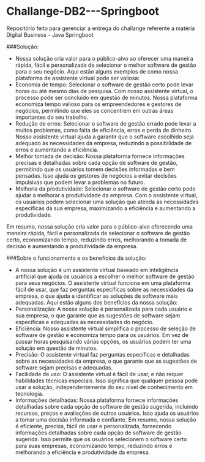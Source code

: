 # Challange-DB2---Springboot
Repositório feito para gerenciar a entrega do challange referente a matéria Digital Business - Java Springboot

###Solução:
- Nossa solução cria valor para o público-alvo ao oferecer uma maneira rápida, fácil e personalizada de selecionar o melhor software de gestão para o seu negócio. Aqui estão alguns exemplos de como nossa plataforma de assistente virtual pode ser valiosa:
- Economia de tempo: Selecionar o software de gestão certo pode levar horas ou até mesmo dias de pesquisa. Com nosso assistente virtual, o processo pode ser concluído em questão de minutos. Nossa plataforma economiza tempo valioso para os empreendedores e gestores de negócios, permitindo que eles se concentrem em outras áreas importantes do seu trabalho.
- Redução de erros: Selecionar o software de gestão errado pode levar a muitos problemas, como falta de eficiência, erros e perda de dinheiro. Nosso assistente virtual ajuda a garantir que o software escolhido seja adequado às necessidades da empresa, reduzindo a possibilidade de erros e aumentando a eficiência.
- Melhor tomada de decisão: Nossa plataforma fornece informações precisas e detalhadas sobre cada opção de software de gestão, permitindo que os usuários tomem decisões informadas e bem pensadas. Isso ajuda os gestores de negócios a evitar decisões impulsivas que podem levar a problemas no futuro.
- Melhoria da produtividade: Selecionar o software de gestão certo pode ajudar a melhorar a produtividade da empresa. Com o assistente virtual, os usuários podem selecionar uma solução que atenda às necessidades específicas da sua empresa, maximizando a eficiência e aumentando a produtividade.

Em resumo, nossa solução cria valor para o público-alvo oferecendo uma maneira rápida, fácil e personalizada de selecionar o software de gestão certo, economizando tempo, reduzindo erros, melhorando a tomada de decisão e aumentando a produtividade da empresa.

###Sobre o funcionamento e os benefícios da solução:
- A nossa solução é um assistente virtual baseado em inteligência artificial que ajuda os usuários a escolher o melhor software de gestão para seus negócios. O assistente virtual funciona em uma plataforma fácil de usar, que faz perguntas específicas sobre as necessidades da empresa, o que ajuda a identificar as soluções de software mais adequadas. Aqui estão alguns dos benefícios da nossa solução:
- Personalização: A nossa solução é personalizada para cada usuário e sua empresa, o que garante que as sugestões de software sejam específicas e adequadas às necessidades do negócio.
- Eficiência: Nosso assistente virtual simplifica o processo de seleção de software de gestão e economiza tempo para os usuários. Em vez de passar horas pesquisando várias opções, os usuários podem ter uma solução em questão de minutos.
- Precisão: O assistente virtual faz perguntas específicas e detalhadas sobre as necessidades da empresa, o que garante que as sugestões de software sejam precisas e adequadas.
- Facilidade de uso: O assistente virtual é fácil de usar, e não requer habilidades técnicas especiais. Isso significa que qualquer pessoa pode usar a solução, independentemente do seu nível de conhecimento em tecnologia.
- Informações detalhadas: Nossa plataforma fornece informações detalhadas sobre cada opção de software de gestão sugerida, incluindo recursos, preços e avaliações de outros usuários. Isso ajuda os usuários a tomar uma decisão informada e confiante.
Em resumo, nossa solução é eficiente, precisa, fácil de usar e personalizada, fornecendo informações detalhadas sobre cada opção de software de gestão sugerida. Isso permite que os usuários selecionem o software certo para suas empresas, economizando tempo, reduzindo erros e melhorando a eficiência e produtividade da empresa.
